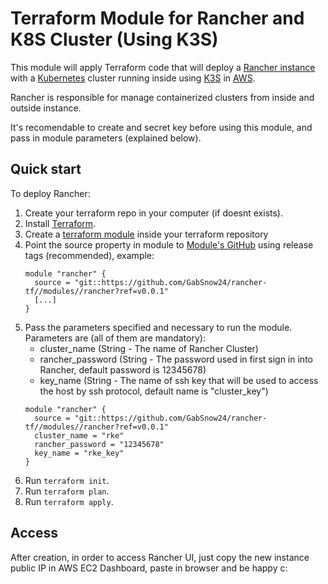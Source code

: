 # Terraform Module for Rancher and K8S Cluster (Using K3S)

This module will apply Terraform code that will deploy a [Rancher instance](https://www.rancher.com) with a [Kubernetes](https://kubernetes.io/pt-br/) cluster running inside using [K3S](https://k3s.io) in [AWS](https://aws.amazon.com/).

Rancher is responsible for manage containerized clusters from inside and outside instance.

It's recomendable to create and secret key before using this module, and pass in module parameters (explained below).

## Quick start

To deploy Rancher:

1. Create your terraform repo in your computer (if doesnt exists).
1. Install [Terraform](https://www.terraform.io/).
1. Create a [terraform module](https://developer.hashicorp.com/terraform/language/modules/syntax) inside your terraform repository
1. Point the source property in module to [Module's GitHub](https://github.com/GabSnow24/rancher-tf) using release tags (recommended), example:
    ```
    module "rancher" {
      source = "git::https://github.com/GabSnow24/rancher-tf//modules//rancher?ref=v0.0.1"
      [...]
    }
    ```
1. Pass the parameters specified and necessary to run the module. Parameters are (all of them are mandatory):
    * cluster_name (String - The name of Rancher Cluster)
    * rancher_password (String - The password used in first sign in into Rancher, default password is 12345678)
    * key_name (String - The name of ssh key that will be used to access the host by ssh protocol, default name is "cluster_key")
    ```
    module "rancher" {
      source = "git::https://github.com/GabSnow24/rancher-tf//modules//rancher?ref=v0.0.1"
      cluster_name = "rke"
      rancher_password = "12345678"
      key_name = "rke_key"
    }
    ```
1. Run `terraform init`.
1. Run `terraform plan`.
1. Run `terraform apply`.

## Access

After creation, in order to access Rancher UI, just copy the new instance public IP in AWS EC2 Dashboard, paste in browser and be happy c:


